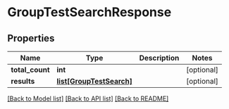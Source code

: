 # GroupTestSearchResponse

## Properties
Name | Type | Description | Notes
------------ | ------------- | ------------- | -------------
**total_count** | **int** |  | [optional] 
**results** | [**list[GroupTestSearch]**](GroupTestSearch.md) |  | [optional] 

[[Back to Model list]](../README.md#documentation-for-models) [[Back to API list]](../README.md#documentation-for-api-endpoints) [[Back to README]](../README.md)



